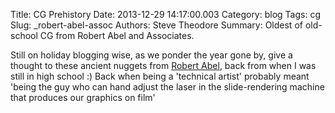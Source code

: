 Title: CG Prehistory
Date: 2013-12-29 14:17:00.003
Category: blog
Tags: cg
Slug: _robert-abel-assoc
Authors: Steve Theodore
Summary: Oldest of old-school CG from Robert Abel and Associates.

Still on holiday blogging wise, as we ponder the year gone by, give a thought to these ancient nuggets from [Robert Abel](http://design.osu.edu/carlson/history/tree/abel.html), back from when I was still in high school :)  Back when being a 'technical artist' probably meant 'being the guy who can hand adjust the laser in the slide-rendering machine that produces our graphics on film'  
  


